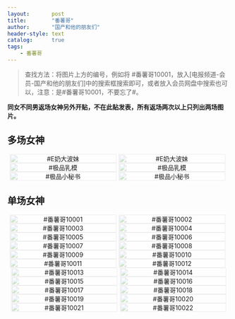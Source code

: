 ```yaml
---
layout:       post
title:        "番薯哥"
author:       "国产和他的朋友们"
header-style: text
catalog:      true
tags:
    - 番薯哥
---
```


> 查找方法：将图片上方的编号，例如将 #番薯哥10001，放入[电报频道-会员-国产和他的朋友们]中的搜索框搜索即可，或者放入会员网盘中搜索也可以，注意：是#番薯哥10001，不要忘了#。

**同女不同男返场女神另外开贴，不在此贴发表，所有返场两次以上只列出两场图片。**

## 多场女神

<div style="display: flex; justify-content: center;">
    <div style="position: relative; width: 48%; margin-right: 1%;">
        <img src="https://tanhuawanrenmigroup.top/fanshuge/fanshuge20001.jpg" style="width: 100%;"/>
        <div style="position: absolute; top: 0; left: 0; width: 100%; text-align: center; background-color: rgba(255, 255, 255, 0.7); font-size: 14px;">
            #E奶大波妹
        </div>
    </div>
    <div style="position: relative; width: 48%; margin-right: 1%;">
        <img src="https://tanhuawanrenmigroup.top/fanshuge/fanshuge20002.jpg" style="width: 100%;"/>
        <div style="position: absolute; top: 0; left: 0; width: 100%; text-align: center; background-color: rgba(255, 255, 255, 0.7); font-size: 14px;">
            #E奶大波妹
        </div>
    </div>
</div>

<div style="display: flex; justify-content: center;">
    <div style="position: relative; width: 48%; margin-right: 1%;">
        <img src="https://tanhuawanrenmigroup.top/fanshuge/fanshuge20003.jpg" style="width: 100%;"/>
        <div style="position: absolute; top: 0; left: 0; width: 100%; text-align: center; background-color: rgba(255, 255, 255, 0.7); font-size: 14px;">
            #极品乳模
        </div>
    </div>
    <div style="position: relative; width: 48%; margin-right: 1%;">
        <img src="https://tanhuawanrenmigroup.top/fanshuge/fanshuge20004.jpg" style="width: 100%;"/>
        <div style="position: absolute; top: 0; left: 0; width: 100%; text-align: center; background-color: rgba(255, 255, 255, 0.7); font-size: 14px;">
            #极品乳模
        </div>
    </div>
</div>

<div style="display: flex; justify-content: center;">
    <div style="position: relative; width: 48%; margin-right: 1%;">
        <img src="https://tanhuawanrenmigroup.top/fanshuge/fanshuge20005.jpg" style="width: 100%;"/>
        <div style="position: absolute; top: 0; left: 0; width: 100%; text-align: center; background-color: rgba(255, 255, 255, 0.7); font-size: 14px;">
            #极品小秘书
        </div>
    </div>
    <div style="position: relative; width: 48%; margin-right: 1%;">
        <img src="https://tanhuawanrenmigroup.top/fanshuge/fanshuge20006.jpg" style="width: 100%;"/>
        <div style="position: absolute; top: 0; left: 0; width: 100%; text-align: center; background-color: rgba(255, 255, 255, 0.7); font-size: 14px;">
            #极品小秘书
        </div>
    </div>
</div>

## 单场女神

<div style="display: flex; justify-content: center;">
    <div style="position: relative; width: 48%; margin-right: 1%;">
        <img src="https://tanhuawanrenmigroup.top/fanshuge/fanshuge10001.jpg" style="width: 100%;"/>
        <div style="position: absolute; top: 0; left: 0; width: 100%; text-align: center; background-color: rgba(255, 255, 255, 0.7); font-size: 14px;">
            #番薯哥10001
        </div>
    </div>
    <div style="position: relative; width: 48%; margin-right: 1%;">
        <img src="https://tanhuawanrenmigroup.top/fanshuge/fanshuge10002.jpg" style="width: 100%;"/>
        <div style="position: absolute; top: 0; left: 0; width: 100%; text-align: center; background-color: rgba(255, 255, 255, 0.7); font-size: 14px;">
            #番薯哥10002
        </div>
    </div>
</div>

<div style="display: flex; justify-content: center;">
    <div style="position: relative; width: 48%; margin-right: 1%;">
        <img src="https://tanhuawanrenmigroup.top/fanshuge/fanshuge10003.jpg" style="width: 100%;"/>
        <div style="position: absolute; top: 0; left: 0; width: 100%; text-align: center; background-color: rgba(255, 255, 255, 0.7); font-size: 14px;">
            #番薯哥10003
        </div>
    </div>
    <div style="position: relative; width: 48%; margin-right: 1%;">
        <img src="https://tanhuawanrenmigroup.top/fanshuge/fanshuge10004.jpg" style="width: 100%;"/>
        <div style="position: absolute; top: 0; left: 0; width: 100%; text-align: center; background-color: rgba(255, 255, 255, 0.7); font-size: 14px;">
            #番薯哥10004
        </div>
    </div>
</div>

<div style="display: flex; justify-content: center;">
    <div style="position: relative; width: 48%; margin-right: 1%;">
        <img src="https://tanhuawanrenmigroup.top/fanshuge/fanshuge10005.jpg" style="width: 100%;"/>
        <div style="position: absolute; top: 0; left: 0; width: 100%; text-align: center; background-color: rgba(255, 255, 255, 0.7); font-size: 14px;">
            #番薯哥10005
        </div>
    </div>
    <div style="position: relative; width: 48%; margin-right: 1%;">
        <img src="https://tanhuawanrenmigroup.top/fanshuge/fanshuge10006.jpg" style="width: 100%;"/>
        <div style="position: absolute; top: 0; left: 0; width: 100%; text-align: center; background-color: rgba(255, 255, 255, 0.7); font-size: 14px;">
            #番薯哥10006
        </div>
    </div>
</div>

<div style="display: flex; justify-content: center;">
    <div style="position: relative; width: 48%; margin-right: 1%;">
        <img src="https://tanhuawanrenmigroup.top/fanshuge/fanshuge10007.jpg" style="width: 100%;"/>
        <div style="position: absolute; top: 0; left: 0; width: 100%; text-align: center; background-color: rgba(255, 255, 255, 0.7); font-size: 14px;">
            #番薯哥10007
        </div>
    </div>
    <div style="position: relative; width: 48%; margin-right: 1%;">
        <img src="https://tanhuawanrenmigroup.top/fanshuge/fanshuge10008.jpg" style="width: 100%;"/>
        <div style="position: absolute; top: 0; left: 0; width: 100%; text-align: center; background-color: rgba(255, 255, 255, 0.7); font-size: 14px;">
            #番薯哥10008
        </div>
    </div>
</div>

<div style="display: flex; justify-content: center;">
    <div style="position: relative; width: 48%; margin-right: 1%;">
        <img src="https://tanhuawanrenmigroup.top/fanshuge/fanshuge10009.jpg" style="width: 100%;"/>
        <div style="position: absolute; top: 0; left: 0; width: 100%; text-align: center; background-color: rgba(255, 255, 255, 0.7); font-size: 14px;">
            #番薯哥10009
        </div>
    </div>
    <div style="position: relative; width: 48%; margin-right: 1%;">
        <img src="https://tanhuawanrenmigroup.top/fanshuge/fanshuge10010.jpg" style="width: 100%;"/>
        <div style="position: absolute; top: 0; left: 0; width: 100%; text-align: center; background-color: rgba(255, 255, 255, 0.7); font-size: 14px;">
            #番薯哥10010
        </div>
    </div>
</div>

<div style="display: flex; justify-content: center;">
    <div style="position: relative; width: 48%; margin-right: 1%;">
        <img src="https://tanhuawanrenmigroup.top/fanshuge/fanshuge10011.jpg" style="width: 100%;"/>
        <div style="position: absolute; top: 0; left: 0; width: 100%; text-align: center; background-color: rgba(255, 255, 255, 0.7); font-size: 14px;">
            #番薯哥10011
        </div>
    </div>
    <div style="position: relative; width: 48%; margin-right: 1%;">
        <img src="https://tanhuawanrenmigroup.top/fanshuge/fanshuge10012.jpg" style="width: 100%;"/>
        <div style="position: absolute; top: 0; left: 0; width: 100%; text-align: center; background-color: rgba(255, 255, 255, 0.7); font-size: 14px;">
            #番薯哥10012
        </div>
    </div>
</div>

<div style="display: flex; justify-content: center;">
    <div style="position: relative; width: 48%; margin-right: 1%;">
        <img src="https://tanhuawanrenmigroup.top/fanshuge/fanshuge10013.jpg" style="width: 100%;" />
        <div style="position: absolute; top: 0; left: 0; width: 100%; text-align: center; background-color: rgba(255,255,255,0.7); font-size: 14px;">
            #番薯哥10013
        </div>
    </div>
    <div style="position: relative; width: 48%;">
        <img src="https://tanhuawanrenmigroup.top/fanshuge/fanshuge10014.jpg" style="width: 100%;" />
        <div style="position: absolute; top: 0; left: 0; width: 100%; text-align: center; background-color: rgba(255,255,255,0.7); font-size: 14px;">
            #番薯哥10014
        </div>
    </div>
</div>

<div style="display: flex; justify-content: center;">
    <div style="position: relative; width: 48%; margin-right: 1%;">
        <img src="https://tanhuawanrenmigroup.top/fanshuge/fanshuge10015.jpg" style="width: 100%;" />
        <div style="position: absolute; top: 0; left: 0; width: 100%; text-align: center; background-color: rgba(255,255,255,0.7); font-size: 14px;">
            #番薯哥10015
        </div>
    </div>
    <div style="position: relative; width: 48%;">
        <img src="https://tanhuawanrenmigroup.top/fanshuge/fanshuge10016.jpg" style="width: 100%;" />
        <div style="position: absolute; top: 0; left: 0; width: 100%; text-align: center; background-color: rgba(255,255,255,0.7); font-size: 14px;">
            #番薯哥10016
        </div>
    </div>
</div>

<div style="display: flex; justify-content: center;">
    <div style="position: relative; width: 48%; margin-right: 1%;">
        <img src="https://tanhuawanrenmigroup.top/fanshuge/fanshuge10017.jpg" style="width: 100%;" />
        <div style="position: absolute; top: 0; left: 0; width: 100%; text-align: center; background-color: rgba(255,255,255,0.7); font-size: 14px;">
            #番薯哥10017
        </div>
    </div>
    <div style="position: relative; width: 48%;">
        <img src="https://tanhuawanrenmigroup.top/fanshuge/fanshuge10018.jpg" style="width: 100%;" />
        <div style="position: absolute; top: 0; left: 0; width: 100%; text-align: center; background-color: rgba(255,255,255,0.7); font-size: 14px;">
            #番薯哥10018
        </div>
    </div>
</div>

<div style="display: flex; justify-content: center;">
    <div style="position: relative; width: 48%; margin-right: 1%;">
        <img src="https://tanhuawanrenmigroup.top/fanshuge/fanshuge10019.jpg" style="width: 100%;" />
        <div style="position: absolute; top: 0; left: 0; width: 100%; text-align: center; background-color: rgba(255,255,255,0.7); font-size: 14px;">
            #番薯哥10019
        </div>
    </div>
    <div style="position: relative; width: 48%;">
        <img src="https://tanhuawanrenmigroup.top/fanshuge/fanshuge10020.jpg" style="width: 100%;" />
        <div style="position: absolute; top: 0; left: 0; width: 100%; text-align: center; background-color: rgba(255,255,255,0.7); font-size: 14px;">
            #番薯哥10020
        </div>
    </div>
</div>

<div style="display: flex; justify-content: center;">
    <div style="position: relative; width: 48%; margin-right: 1%;">
        <img src="https://tanhuawanrenmigroup.top/fanshuge/fanshuge10021.jpg" style="width: 100%;" />
        <div style="position: absolute; top: 0; left: 0; width: 100%; text-align: center; background-color: rgba(255,255,255,0.7); font-size: 14px;">
            #番薯哥10021
        </div>
    </div>
    <div style="position: relative; width: 48%;">
        <img src="https://tanhuawanrenmigroup.top/fanshuge/fanshuge10022.jpg" style="width: 100%;" />
        <div style="position: absolute; top: 0; left: 0; width: 100%; text-align: center; background-color: rgba(255,255,255,0.7); font-size: 14px;">
            #番薯哥10022
        </div>
    </div>
</div>
